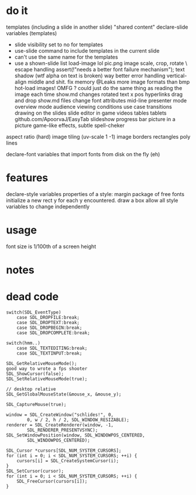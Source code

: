 # do it
templates (including a slide in another slide) "shared content"
declare-slide variables (templates)
- slide visibility set to no for templates
- use-slide command to include templates in the current slide
- can't use the same name for the templates
- use a shown-slide list
load-image lol pic.png
image scale, crop, rotate
\ escape handling
assert(!"needs a better font failure mechanism");
text shadow (wtf alpha on text is broken)
way better error handling
vertical-align middle and shit.
fix memory @Leaks
more image formats than bmp
hot-load images! OMFG ? could just do the same 
        thing as reading the image each time show.md changes
rotated text
x pos
hyperlinks
drag and drop show.md files
change font attributes mid-line
presenter mode
overview mode
audience viewing conditions use case
transitions
drawing on the slides
slide editor in game
videos
tables
tablets github.com/ApoorvaJ/EasyTab
slideshow progress bar
picture in a picture
game-like effects, subtle
spell-cheker

aspect ratio (hard)
image tiling (uv-scale 1 -1)
image borders
rectangles
poly lines

declare-font variables that import fonts from disk on the fly (eh)

# features
declare-style variables
properties of a style:
  margin
package of free fonts
initialize a new rect y for each y encountered. draw a box
allow all style variables to change independently

# usage
font size is 1/100th of a screen height

# notes

# dead code

    switch(SDL_EventType)
        case SDL_DROPFILE:break;
        case SDL_DROPTEXT:break;
        case SDL_DROPBEGIN:break;
        case SDL_DROPCOMPLETE:break;

    switch(hmm..)
        case SDL_TEXTEDITING:break;
        case SDL_TEXTINPUT:break;

    SDL_GetRelativeMouseMode();
    good way to wrote a fps shooter
    SDL_ShowCursor(false);
    SDL_SetRelativeMouseMode(true);
    
    // desktop relative
    SDL_GetGlobalMouseState(&mouse_x, &mouse_y); 

    SDL_CaptureMouse(true);
    
    window = SDL_CreateWindow("schlides!", 0,
            0, w / 2, h / 2, SDL_WINDOW_RESIZABLE);
    renderer = SDL_CreateRenderer(window, -1,
            SDL_RENDERER_PRESENTVSYNC);
    SDL_SetWindowPosition(window, SDL_WINDOWPOS_CENTERED,
            SDL_WINDOWPOS_CENTERED);

    SDL_Cursor *cursors[SDL_NUM_SYSTEM_CURSORS];
    for (int i = 0; i < SDL_NUM_SYSTEM_CURSORS; ++i) {
        cursors[i] = SDL_CreateSystemCursor(i);
    }
    SDL_SetCursor(cursor);
    for (int i = 0; i < SDL_NUM_SYSTEM_CURSORS; ++i) {
        SDL_FreeCursor(cursors[i]);
    }